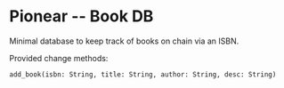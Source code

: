 # Pionear -- Book DB

Minimal database to keep track of books on chain via an ISBN.

Provided change methods:
```
add_book(isbn: String, title: String, author: String, desc: String)
```
